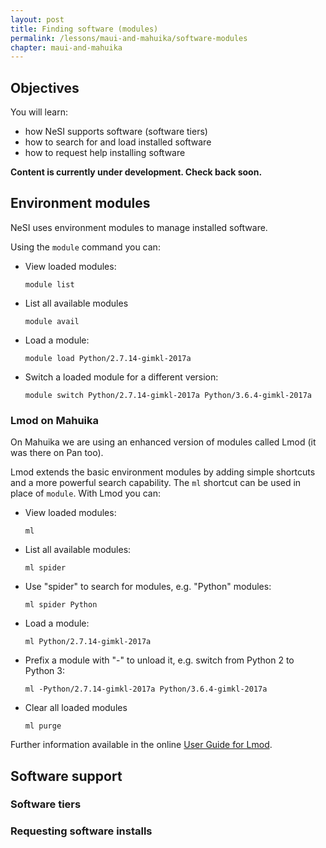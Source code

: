 ```yaml
---
layout: post
title: Finding software (modules)
permalink: /lessons/maui-and-mahuika/software-modules
chapter: maui-and-mahuika
---
```


## Objectives

You will learn:

* how NeSI supports software (software tiers)
* how to search for and load installed software
* how to request help installing software


**Content is currently under development. Check back soon.**

## Environment modules

NeSI uses environment modules to manage installed software.

Using the `module` command you can:

* View loaded modules:
  ```
  module list
  ```
* List all available modules
  ```
  module avail
  ```
* Load a module:
  ```
  module load Python/2.7.14-gimkl-2017a
  ```
* Switch a loaded module for a different version:
  ```
  module switch Python/2.7.14-gimkl-2017a Python/3.6.4-gimkl-2017a
  ```

### Lmod on Mahuika

On Mahuika we are using an enhanced version of modules called Lmod (it was
there on Pan too).

Lmod extends the basic environment modules by adding simple shortcuts and a
more powerful search capability. The `ml` shortcut can be used in place of
`module`. With Lmod you can:

* View loaded modules:
  ```
  ml
  ```
* List all available modules:
  ```
  ml spider
  ```
* Use "spider" to search for modules, e.g. "Python" modules:
  ```
  ml spider Python
  ```
* Load a module:
  ```
  ml Python/2.7.14-gimkl-2017a
  ```
* Prefix a module with "-" to unload it, e.g. switch from Python 2 to Python 3:
  ```
  ml -Python/2.7.14-gimkl-2017a Python/3.6.4-gimkl-2017a
  ```
* Clear all loaded modules
  ```
  ml purge
  ```

Further information available in the online
[User Guide for Lmod](https://lmod.readthedocs.io/en/latest/010_user.html).

## Software support

### Software tiers


### Requesting software installs


